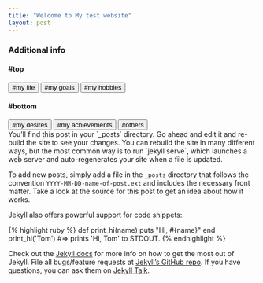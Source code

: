 ```yaml
---
title: "Welcome to My test website"
layout: post
---
```

<script>
  $(document).ready(function() {
    $("#my life").css('color', 'red');
    $("#my goals").html('<em>#my goals</em>');
  });
</script>

<div class="container-fluid">
  <h3 class="text-primary text-center">Additional info</h3>
  <div class="row">
    <div class="col-xs-6">
      <h4>#top</h4>
      <div class="well" id="left-well">
        <button class="btn btn-default target" id="my life">#my life</button>
        <button class="btn btn-default target" id="my goals">#my goals</button>
        <button class="btn btn-default target" id="my hobbies">#my hobbies</button>
      </div>
    </div>
    <div class="col-xs-6">
      <h4>#bottom</h4>
      <div class="well" id="right-well">
        <button class="btn btn-default target" id="my desires">#my desires</button>
        <button class="btn btn-default target" id="my achievements">#my achievements</button>
        <button class="btn btn-default target" id="others">#others</button>
      </div>
    </div>
  </div>
</div>
You’ll find this post in your `_posts` directory. Go ahead and edit it and re-build the site to see your changes. You can rebuild the site in many different ways, but the most common way is to run `jekyll serve`, which launches a web server and auto-regenerates your site when a file is updated.


To add new posts, simply add a file in the `_posts` directory that follows the convention `YYYY-MM-DD-name-of-post.ext` and includes the necessary front matter. Take a look at the source for this post to get an idea about how it works.

Jekyll also offers powerful support for code snippets:

{% highlight ruby %}
def print_hi(name)
  puts "Hi, #{name}"
end
print_hi('Tom')
#=> prints 'Hi, Tom' to STDOUT.
{% endhighlight %}

Check out the [Jekyll docs][jekyll-docs] for more info on how to get the most out of Jekyll. File all bugs/feature requests at [Jekyll’s GitHub repo][jekyll-gh]. If you have questions, you can ask them on [Jekyll Talk][jekyll-talk].

[jekyll-docs]: http://jekyllrb.com/docs/home
[jekyll-gh]:   https://github.com/jekyll/jekyll
[jekyll-talk]: https://talk.jekyllrb.com/
